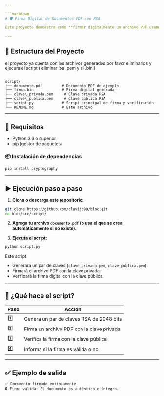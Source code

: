 ```yaml
---

```markdown
# 🛡️ Firma Digital de Documentos PDF con RSA

Este proyecto demuestra cómo **firmar digitalmente un archivo PDF usando RSA** y cómo verificar la firma utilizando criptografía de clave pública. Es un ejemplo práctico de cómo funcionan las firmas digitales en plataformas de gobierno electrónico, aplicaciones bancarias y sistemas seguros.

---
```


## 📁 Estructura del Proyecto
el proyecto ya cuenta con los archivos generados por favor eliminarlos y ejecura el script ( eliminar los .pem  y el .bin )

```

script/
├── documento.pdf         # Documento PDF de ejemplo
├── firma.bin             # Firma digital generada
├── clave\_privada.pem     # Clave privada RSA
├── clave\_publica.pem     # Clave pública RSA
├── script.py             # Script principal de firma y verificación
└── README.md             # Este archivo

````

---

## 🚀 Requisitos

- Python 3.6 o superior
- pip (gestor de paquetes)

### 📦 Instalación de dependencias

```bash
pip install cryptography
````

---

## ▶️ Ejecución paso a paso

1. **Clona o descarga este repositorio:**

```bash
git clone https://github.com/clavijo99/bloc.git
cd bloc/src/script/
```

2. **Agrega tu archivo `documento.pdf` (o usa el que se crea automáticamente si no existe).**

3. **Ejecuta el script:**

```bash
python script.py
```

Este script:

* Generará un par de claves (`clave_privada.pem`, `clave_publica.pem`).
* Firmará el archivo PDF con la clave privada.
* Verificará la firma digital con la clave pública.

---

## 🔐 ¿Qué hace el script?

| Paso | Acción                                    |
| ---- | ----------------------------------------- |
| 1️⃣  | Genera un par de claves RSA de 2048 bits  |
| 2️⃣  | Firma un archivo PDF con la clave privada |
| 3️⃣  | Verifica la firma con la clave pública    |
| 4️⃣  | Informa si la firma es válida o no        |

---

## ✅ Ejemplo de salida

```
✅ Documento firmado exitosamente.
🔒 Firma válida: El documento es auténtico e íntegro.
```

